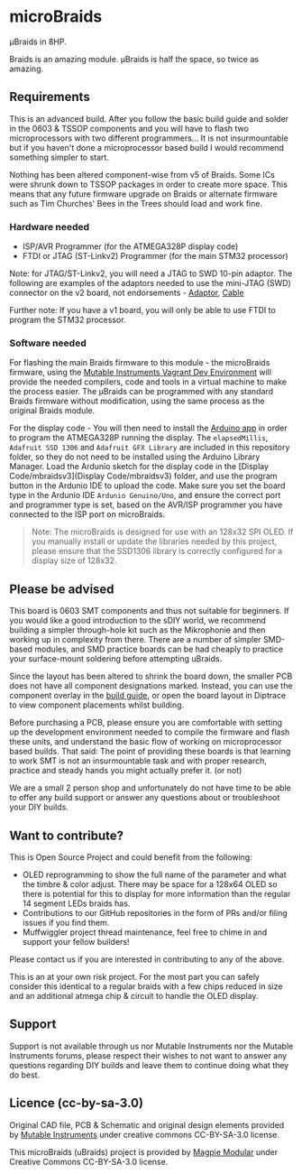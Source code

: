 # microBraids
μBraids in 8HP.

Braids is an amazing module. μBraids is half the space, so twice as amazing.

## Requirements
This is an advanced build. After you follow the basic build guide and solder in the 0603 & TSSOP components and you will have to flash two microprocessors with two different programmers... It is not insurmountable but if you haven't done a microprocessor based build I would recommend something simpler to start.

Nothing has been altered component-wise from v5 of Braids. Some ICs were shrunk down to TSSOP packages in order to create more space. This means that any future firmware upgrade on Braids or alternate firmware such as Tim Churches' Bees in the Trees should load and work fine.

### Hardware needed

- ISP/AVR Programmer (for the ATMEGA328P display code)
- FTDI or JTAG (ST-Linkv2) Programmer (for the main STM32 processor)
  
Note: for JTAG/ST-Linkv2, you will need a JTAG to SWD 10-pin adaptor.
The following are examples of the adaptors needed to use the mini-JTAG (SWD) connector on
the v2 board, not endorsements - [Adaptor][5], [Cable][6]

Further note: If you have a v1 board, you will only be able to use FTDI to program the
STM32 processor.

### Software needed

For flashing the main Braids firmware to this module - the microBraids firmware, using the [Mutable Instruments Vagrant Dev Environment][1] will provide the needed compilers, code and tools in a virtual machine to make the process easier. 
The μBraids can be programmed with any standard Braids firmware without modification, using the same process as the original Braids module.

For the display code - You will then need to install the [Arduino app][2] in order to program the ATMEGA328P running the display. 
The `elapsedMillis`, `Adafruit SSD 1306` and `Adafruit GFX Library` are included in this repository folder, so they do not need to be installed using the Arduino Library Manager.
Load the Ardunio sketch for the display code in the [Display Code/mbraidsv3](Display Code/mbraidsv3) folder, and use the program button in the Ardunio IDE to upload the code.
Make sure you set the board type in the Ardunio IDE `Ardunio Genuino/Uno`, and ensure the correct port and programmer type is set, based on the AVR/ISP programmer you have connected to the ISP port on microBraids.

> Note: The microBraids is designed for use with an 128x32 SPI OLED. If you manually
> install or update the libraries needed by this project, please ensure that the SSD1306
> library is correctly configured for a display size of 128x32.

## Please be advised

This board is 0603 SMT components and thus not suitable for beginners. If you would like a good introduction to the sDIY world, we recommend building a simpler through-hole kit such as the Mikrophonie and then working up in complexity from there.
There are a number of simpler SMD-based modules, and SMD practice boards can be had cheaply to practice your surface-mount soldering before attempting uBraids.

Since the layout has been altered to shrink the board down, the smaller PCB does not have all component designations marked. Instead, you can use the component overlay in the [build guide][0], or open the board layout in Diptrace to view component placements whilst building.

Before purchasing a PCB, please ensure you are comfortable with setting up the development environment needed to compile the firmware and flash these units, and understand the basic flow of working on microprocessor based builds. That said: The point of providing these boards is that learning to work SMT is not an insurmountable task and with proper research, practice and steady hands you might actually prefer it. (or not)

We are a small 2 person shop and unfortunately do not have time to be able to offer any build support or answer any questions about or troubleshoot your DIY builds.

## Want to contribute?

This is Open Source Project and could benefit from the following:

- OLED reprogramming to show the full name of the parameter and what the timbre & color adjust. There may be space for a 128x64 OLED so there is potential for this to display for more information than the regular 14 segment LEDs braids has.
- Contributions to our GitHub repositories in the form of PRs and/or filing issues if you
  find them.
- Muffwiggler project thread maintenance, feel free to chime in and support your fellow
  builders!

Please contact us if you are interested in contributing to any of the above.

  This is an at your own risk project. For the most part you can safely consider this identical to a regular braids with a few chips reduced in size and an additional atmega chip & circuit to handle the OLED display.

## Support
Support is not available through us nor Mutable Instruments nor the Mutable Instruments forums, please respect their wishes to not want to answer any questions regarding DIY builds and leave them to continue doing what they do best.

## Licence (cc-by-sa-3.0)
Original CAD file, PCB & Schematic and original design elements provided by [Mutable Instruments][3] under creative commons CC-BY-SA-3.0 license. 

This microBraids (uBraids) project is provided by [Magpie Modular][4] under Creative Commons CC-BY-SA-3.0 license.


[0]: http://github.com/MagpieModular/microBraids/blob/master/Build%20Guide/MicroBraids%20Build.pdf
[1]: http://github.com/pichenettes/mutable-dev-environment 
[2]: http://www.arduino.cc/en/Main/Software
[3]: http://mutable-instruments.net
[4]: http://magpie-modular.myshopify.com
[5]: https://www.adafruit.com/product/2094
[6]: https://www.adafruit.com/product/1675
 
